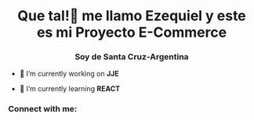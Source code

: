 <h1 align="center">Que tal!👋 me llamo Ezequiel y este es mi Proyecto E-Commerce</h1>
<h3 align="center">Soy de Santa Cruz-Argentina</h3>

- 🔭 I’m currently working on **JJE**

- 🌱 I’m currently learning **REACT**

<h3 align="left">Connect with me:</h3>
<p align="left">
</p>
